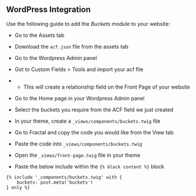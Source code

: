 ## WordPress Integration

Use the following guide to add the *Buckets* module to your website:

- Go to the Assets tab

- Download the `acf.json` file from the assets tab 

- Go to the Wordpress Admin panel

- Got to Custom Fields > Tools and import your acf file
- - This will create a relationship field on the Front Page of your website

- Go to the Home page in your Wordpress Admin panel

- Select the buckets you require from the ACF field we just created

- In your theme, create a `_views/components/buckets.twig` file

- Go to Fractal and copy the code you would like from the View tab

- Paste the code into `_views/components/buckets.twig`

- Open the `_views/front-page.twig` file in your theme

- Paste the below include within the `{% block content %}` block

```
{% include '_components/buckets.twig' with {
    buckets: post.meta('buckets')
} only %}
```